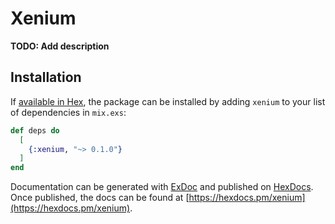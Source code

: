 # Xenium

**TODO: Add description**

## Installation

If [available in Hex](https://hex.pm/docs/publish), the package can be installed
by adding `xenium` to your list of dependencies in `mix.exs`:

```elixir
def deps do
  [
    {:xenium, "~> 0.1.0"}
  ]
end
```

Documentation can be generated with [ExDoc](https://github.com/elixir-lang/ex_doc)
and published on [HexDocs](https://hexdocs.pm). Once published, the docs can
be found at [https://hexdocs.pm/xenium](https://hexdocs.pm/xenium).

